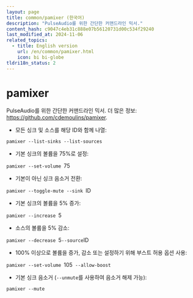 ```yaml
---
layout: page
title: common/pamixer (한국어)
description: "PulseAudio를 위한 간단한 커맨드라인 믹서."
content_hash: c9047c4eb31c888e07b56120731d00c534f29240
last_modified_at: 2024-11-06
related_topics:
  - title: English version
    url: /en/common/pamixer.html
    icon: bi bi-globe
tldri18n_status: 2
---
```

# pamixer

PulseAudio를 위한 간단한 커맨드라인 믹서.
더 많은 정보: <https://github.com/cdemoulins/pamixer>.

- 모든 싱크 및 소스를 해당 ID와 함께 나열:

`pamixer --list-sinks --list-sources`

- 기본 싱크의 볼륨을 75%로 설정:

`pamixer --set-volume `<span class="tldr-var badge badge-pill bg-dark-lm bg-white-dm text-white-lm text-dark-dm font-weight-bold">75</span>

- 기본이 아닌 싱크 음소거 전환:

`pamixer --toggle-mute --sink `<span class="tldr-var badge badge-pill bg-dark-lm bg-white-dm text-white-lm text-dark-dm font-weight-bold">ID</span>

- 기본 싱크의 볼륨을 5% 증가:

`pamixer --increase `<span class="tldr-var badge badge-pill bg-dark-lm bg-white-dm text-white-lm text-dark-dm font-weight-bold">5</span>

- 소스의 볼륨을 5% 감소:

`pamixer --decrease `<span class="tldr-var badge badge-pill bg-dark-lm bg-white-dm text-white-lm text-dark-dm font-weight-bold">5</span>` --source `<span class="tldr-var badge badge-pill bg-dark-lm bg-white-dm text-white-lm text-dark-dm font-weight-bold">ID</span>

- 100% 이상으로 볼륨을 증가, 감소 또는 설정하기 위해 부스트 허용 옵션 사용:

`pamixer --set-volume `<span class="tldr-var badge badge-pill bg-dark-lm bg-white-dm text-white-lm text-dark-dm font-weight-bold">105</span>` --allow-boost`

- 기본 싱크 음소거 (`--unmute`를 사용하여 음소거 해제 가능):

`pamixer --mute`
